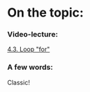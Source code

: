 # On the topic:

### Video-lecture:

[4.3. Loop "for"](https://go.skillbox.ru/profession/profession-fullstack-js/js/82f2d7e5-ee93-44de-a87f-0ba2aaaaef90/videolesson)

### A few words:

Classic!
